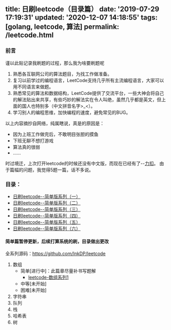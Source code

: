 title: 日刷leetcode（目录篇）
date: '2019-07-29 17:19:31'
updated: '2020-12-07 14:18:55'
tags: [golang, leetcode, 算法]
permalink: /leetcode.html
---
### 前言

谨以此贴记录我刷题的过程，那么我为啥要刷题呢

1. 熟悉各互联网公司的算法题目，为找工作做准备。
2. 复习以前学过的编程语言，LeetCode支持几乎所有主流编程语言，大家可以用不同语言来做题。
3. 熟悉常见的算法和数据结构，LeetCode提供了交流平台，一些大神会将自己的解法贴出来共享，有些巧妙的解法实在令人叫绝，虽然几乎都是英文，但上面的国人也特别多（中文拼音名字>_<）。
4. 学习别人的编程思维，加快编程的速度，避免常见的BUG。

以上内容摘抄自网络，纯属瞎说，真是的原因是：

* 因为上班工作做完后，不敢明目张胆的摸鱼
* 下班无聊不想打游戏
* 算法真的很弱
* ......

时过境迁，上次打开leetcode的时候还没有中文版，而现在已经有了--[力扣](https://leetcode-cn.com/)。
由于篇幅的问题，我觉得5题一篇，话不多说。

### 目录：

* [日刷leetcode--简单版系列（一）](https://www.inkdp.cn/leetcode1.html)
* [日刷leetcode--简单版系列（二）](https://www.inkdp.cn/leetcode2.html)
* [日刷leetcode--简单版系列（三）](https://www.inkdp.cn/leetcode3.html)
* [日刷leetcode--简单版系列（四）](https://www.inkdp.cn/leetcode4.html)
* [日刷leetcode--简单版系列（五）](https://www.inkdp.cn/leetcode5.html)
* [日刷leetcode--简单版系列（六）](https://www.inkdp.cn/leetcode6.html)

#### 简单篇暂停更新，后续打算系统的刷，目录做出更改

全系列源码：https://github.com/InkDP/leetcode

1. 数组
   * 简单[进行中]：此篇章尽量补书写题解
     * [leetcode-数组系列1](https://www.inkdp.cn/leetcode_array1.html)
   * 中等[未开始]
   * 困难[未开始]
2. 字符串
3. 队列
4. 栈
5. 哈希表
6. 树

